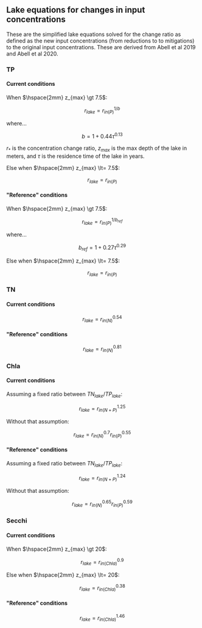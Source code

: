 ## Lake equations for changes in input concentrations
These are the simplified lake equations solved for the change ratio as defined as the new input concentrations (from reductions to to mitigations) to the original input concentrations. These are derived from Abell et al 2019 and Abell et al 2020.

### TP
#### Current conditions
When $\hspace{2mm} z_{max} \gt 7.5$:

$$
r_{lake} = r_{in(P)}^{1/b}
$$

where...

$$
b = 1 + 0.44 \tau^{0.13}
$$

$r_{*}$ is the concentration change ratio, $z_{max}$ is the max depth of the lake in meters, and $\tau$ is the residence time of the lake in years.

Else when $\hspace{2mm} z_{max} \lt= 7.5$:

$$
r_{lake} = r_{in(P)}
$$

#### "Reference" conditions
When $\hspace{2mm} z_{max} \gt 7.5$:

$$
r_{lake} = r_{in(P)}^{1/b_{ref}}
$$

where...

$$
b_{ref} = 1 + 0.27 \tau^{0.29}
$$

Else when $\hspace{2mm} z_{max} \lt= 7.5$:

$$
r_{lake} = r_{in(P)}
$$

### TN
#### Current conditions

$$
r_{lake} = r_{in(N)}^{0.54}
$$

#### "Reference" conditions

$$
r_{lake} = r_{in(N)}^{0.81}
$$

### Chla
#### Current conditions
Assuming a fixed ratio between $TN_{lake}/TP_{lake}$:

$$
r_{lake} = r_{in(N+P)}^{1.25}
$$

Without that assumption:

$$
r_{lake} = r_{in(N)}^{0.7} r_{in(P)}^{0.55}
$$

#### "Reference" conditions
Assuming a fixed ratio between $TN_{lake}/TP_{lake}$:

$$
r_{lake} = r_{in(N+P)}^{1.24}
$$

Without that assumption:

$$
r_{lake} = r_{in(N)}^{0.65} r_{in(P)}^{0.59}
$$

### Secchi
#### Current conditions
When $\hspace{2mm} z_{max} \gt 20$:

$$
r_{lake} = r_{in(Chla)}^{0.9}
$$

Else when $\hspace{2mm} z_{max} \lt= 20$:

$$
r_{lake} = r_{in(Chla)}^{0.38}
$$

#### "Reference" conditions

$$
r_{lake} = r_{in(Chla)}^{1.46}
$$










































